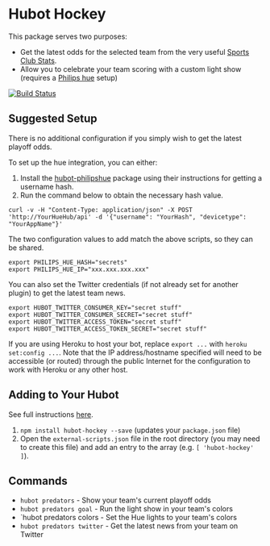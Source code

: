 # Hubot Hockey

This package serves two purposes:

- Get the latest odds for the selected team from the very useful [Sports Club Stats](http://sportsclubstats.com).
- Allow you to celebrate your team scoring with a custom light show (requires a [Philips hue](http://meethue.com) setup)

[![Build Status](https://travis-ci.org/stephenyeargin/hubot-hockey.png)](https://travis-ci.org/stephenyeargin/hubot-hockey)

## Suggested Setup

There is no additional configuration if you simply wish to get the latest playoff odds.

To set up the hue integration, you can either:

1. Install the [hubot-philipshue](https://github.com/kingbin/hubot-philipshue) package using their instructions for getting a username hash.
2. Run the command below to obtain the necessary hash value.

```
curl -v -H "Content-Type: application/json" -X POST 'http://YourHueHub/api' -d '{"username": "YourHash", "devicetype": "YourAppName"}'
```

The two configuration values to add match the above scripts, so they can be shared.

```
export PHILIPS_HUE_HASH="secrets"
export PHILIPS_HUE_IP="xxx.xxx.xxx.xxx"
```

You can also set the Twitter credentials (if not already set for another plugin) to get the latest team news.

```
export HUBOT_TWITTER_CONSUMER_KEY="secret stuff"
export HUBOT_TWITTER_CONSUMER_SECRET="secret stuff"
export HUBOT_TWITTER_ACCESS_TOKEN="secret stuff"
export HUBOT_TWITTER_ACCESS_TOKEN_SECRET="secret stuff"

```

If you are using Heroku to host your bot, replace `export ...` with `heroku set:config ...`. Note that the IP address/hostname specified will need to be accessible (or routed) through the public Internet for the configuration to work with Heroku or any other host.

## Adding to Your Hubot

See full instructions [here](https://github.com/github/hubot/blob/master/docs/scripting.md#npm-packages).

1. `npm install hubot-hockey --save` (updates your `package.json` file)
2. Open the `external-scripts.json` file in the root directory (you may need to create this file) and add an entry to the array (e.g. `[ 'hubot-hockey' ]`).

## Commands

- `hubot predators` - Show your team's current playoff odds
- `hubot predators goal` - Run the light show in your team's colors
- `hubot predators colors - Set the Hue lights to your team's colors
- `hubot predators twitter` - Get the latest news from your team on Twitter
